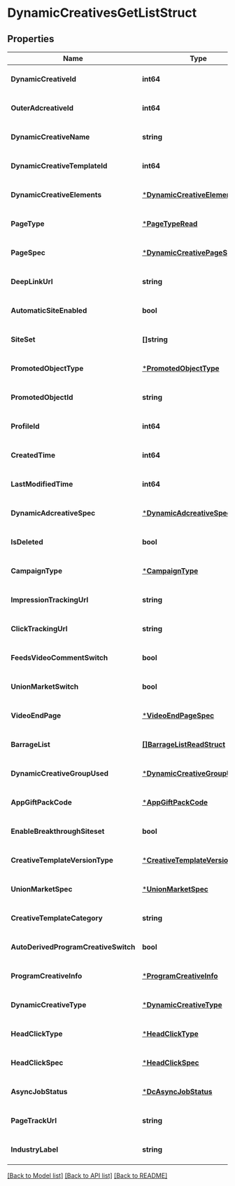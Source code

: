 # DynamicCreativesGetListStruct

## Properties
Name | Type | Description | Notes
------------ | ------------- | ------------- | -------------
**DynamicCreativeId** | **int64** |  | [optional] [default to null]
**OuterAdcreativeId** | **int64** |  | [optional] [default to null]
**DynamicCreativeName** | **string** |  | [optional] [default to null]
**DynamicCreativeTemplateId** | **int64** |  | [optional] [default to null]
**DynamicCreativeElements** | [***DynamicCreativeElementsRead**](dynamic_creative_elements_read.md) |  | [optional] [default to null]
**PageType** | [***PageTypeRead**](PageTypeRead.md) |  | [optional] [default to null]
**PageSpec** | [***DynamicCreativePageSpec**](dynamic_creative_page_spec.md) |  | [optional] [default to null]
**DeepLinkUrl** | **string** |  | [optional] [default to null]
**AutomaticSiteEnabled** | **bool** |  | [optional] [default to null]
**SiteSet** | **[]string** |  | [optional] [default to null]
**PromotedObjectType** | [***PromotedObjectType**](PromotedObjectType.md) |  | [optional] [default to null]
**PromotedObjectId** | **string** |  | [optional] [default to null]
**ProfileId** | **int64** |  | [optional] [default to null]
**CreatedTime** | **int64** |  | [optional] [default to null]
**LastModifiedTime** | **int64** |  | [optional] [default to null]
**DynamicAdcreativeSpec** | [***DynamicAdcreativeSpecForDc**](dynamic_adcreative_spec_for_dc.md) |  | [optional] [default to null]
**IsDeleted** | **bool** |  | [optional] [default to null]
**CampaignType** | [***CampaignType**](CampaignType.md) |  | [optional] [default to null]
**ImpressionTrackingUrl** | **string** |  | [optional] [default to null]
**ClickTrackingUrl** | **string** |  | [optional] [default to null]
**FeedsVideoCommentSwitch** | **bool** |  | [optional] [default to null]
**UnionMarketSwitch** | **bool** |  | [optional] [default to null]
**VideoEndPage** | [***VideoEndPageSpec**](video_end_page_spec.md) |  | [optional] [default to null]
**BarrageList** | [**[]BarrageListReadStruct**](barrage_list_read_struct.md) |  | [optional] [default to null]
**DynamicCreativeGroupUsed** | [***DynamicCreativeGroupUsed**](DynamicCreativeGroupUsed.md) |  | [optional] [default to null]
**AppGiftPackCode** | [***AppGiftPackCode**](app_gift_pack_code.md) |  | [optional] [default to null]
**EnableBreakthroughSiteset** | **bool** |  | [optional] [default to null]
**CreativeTemplateVersionType** | [***CreativeTemplateVersionType**](CreativeTemplateVersionType.md) |  | [optional] [default to null]
**UnionMarketSpec** | [***UnionMarketSpec**](union_market_spec.md) |  | [optional] [default to null]
**CreativeTemplateCategory** | **string** |  | [optional] [default to null]
**AutoDerivedProgramCreativeSwitch** | **bool** |  | [optional] [default to null]
**ProgramCreativeInfo** | [***ProgramCreativeInfo**](program_creative_info.md) |  | [optional] [default to null]
**DynamicCreativeType** | [***DynamicCreativeType**](DynamicCreativeType.md) |  | [optional] [default to null]
**HeadClickType** | [***HeadClickType**](HeadClickType.md) |  | [optional] [default to null]
**HeadClickSpec** | [***HeadClickSpec**](head_click_spec.md) |  | [optional] [default to null]
**AsyncJobStatus** | [***DcAsyncJobStatus**](DCAsyncJobStatus.md) |  | [optional] [default to null]
**PageTrackUrl** | **string** |  | [optional] [default to null]
**IndustryLabel** | **string** |  | [optional] [default to null]

[[Back to Model list]](../README.md#documentation-for-models) [[Back to API list]](../README.md#documentation-for-api-endpoints) [[Back to README]](../README.md)


